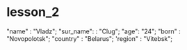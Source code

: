 # lesson_2

"name" : "Vladz";
"sur_name": : "Clug";
"age": "24";
"born" : "Novopolotsk";
"country" : "Belarus";
'region" : "Vitebsk";